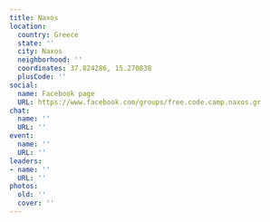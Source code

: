```yaml
---
title: Naxos
location:
  country: Greece
  state: ''
  city: Naxos
  neighborhood: ''
  coordinates: 37.824286, 15.270838
  plusCode: ''
social:
  name: Facebook page
  URL: https://www.facebook.com/groups/free.code.camp.naxos.gr
chat:
  name: ''
  URL: ''
event:
  name: ''
  URL: ''
leaders:
- name: ''
  URL: ''
photos:
  old: ''
  cover: ''
---
```

